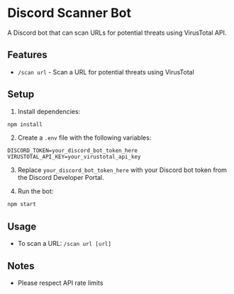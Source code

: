 # Discord Scanner Bot

A Discord bot that can scan URLs for potential threats using VirusTotal API.

## Features

- `/scan url` - Scan a URL for potential threats using VirusTotal

## Setup

1. Install dependencies:
```bash
npm install
```

2. Create a `.env` file with the following variables:
```
DISCORD_TOKEN=your_discord_bot_token_here
VIRUSTOTAL_API_KEY=your_virustotal_api_key
```

3. Replace `your_discord_bot_token_here` with your Discord bot token from the Discord Developer Portal.

4. Run the bot:
```bash
npm start
```

## Usage

- To scan a URL: `/scan url [url]`

## Notes

- Please respect API rate limits 